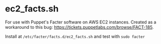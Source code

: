 ec2_facts.sh
============

For use with Puppet's Facter software on AWS EC2 instances. Created as a workaround to this bug: https://tickets.puppetlabs.com/browse/FACT-185.

Install at `/etc/facter/facts.d/ec2_facts.sh` and test with `sudo facter`
